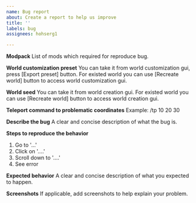 ```yaml
---
name: Bug report
about: Create a report to help us improve
title: ''
labels: bug
assignees: hohserg1

---
```


**Modpack**
List of mods which required for reproduce bug. 

**World customization preset**
You can take it from world customization gui, press [Export preset] button.
For existed world you can use [Recreate world] button to access world customization gui.

**World seed**
You can take it from world creation gui.
For existed world you can use [Recreate world] button to access world creation gui.

**Teleport command to problematic coordinates**
Example: /tp 10 20 30

**Describe the bug**
A clear and concise description of what the bug is.

**Steps to reproduce the behavior**
1. Go to '...'
2. Click on '....'
3. Scroll down to '....'
4. See error

**Expected behavior**
A clear and concise description of what you expected to happen.

**Screenshots**
If applicable, add screenshots to help explain your problem.
